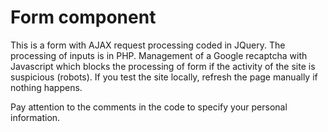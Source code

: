 
# Form component 



This is a form with AJAX request processing coded in JQuery.
The processing of inputs is in PHP.
Management of a Google recaptcha with Javascript which blocks the processing of form if the activity of the site is suspicious (robots).
If you test the site locally, refresh the page manually if nothing happens.

Pay attention to the comments in the code to specify your personal information.
